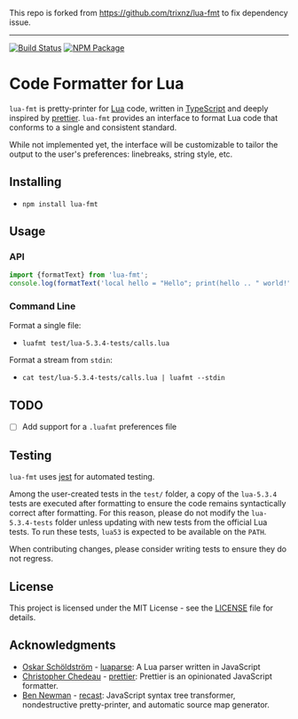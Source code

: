 This repo is forked from https://github.com/trixnz/lua-fmt to fix dependency issue.

---

[![Build Status](https://travis-ci.org/trixnz/lua-fmt.svg?branch=master)](https://travis-ci.org/trixnz/lua-fmt) [![NPM Package](https://img.shields.io/npm/v/lua-fmt.svg)](https://www.npmjs.com/package/lua-fmt)

# Code Formatter for Lua
`lua-fmt` is pretty-printer for [Lua](https://www.lua.org/) code, written in [TypeScript](https://www.typescriptlang.org/) and deeply inspired by [prettier](https://github.com/prettier/prettier). `lua-fmt` provides an interface to format Lua code that conforms to a single and consistent standard.

While not implemented yet, the interface will be customizable to tailor the output to the user's preferences: linebreaks, string style, etc.

## Installing
* `npm install lua-fmt`

## Usage
### API
```TypeScript
import {formatText} from 'lua-fmt';
console.log(formatText('local hello = "Hello"; print(hello .. " world!")'))
```

### Command Line
Format a single file:
* `luafmt test/lua-5.3.4-tests/calls.lua`

Format a stream from `stdin`:
* `cat test/lua-5.3.4-tests/calls.lua | luafmt --stdin`

## TODO
- [ ] Add support for a `.luafmt` preferences file

## Testing
`lua-fmt` uses [jest](https://facebook.github.io/jest/) for automated testing.

Among the user-created tests in the `test/` folder, a copy of the `lua-5.3.4` tests are executed after formatting to ensure the code remains syntactically correct after formatting. For this reason, please do not modify the `lua-5.3.4-tests` folder unless updating with new tests from the official Lua tests. To run these tests, `lua53` is expected to be available on the `PATH`.

When contributing changes, please consider writing tests to ensure they do not regress.

## License

This project is licensed under the MIT License - see the [LICENSE](LICENSE) file for details.

## Acknowledgments
* [Oskar Schöldström](https://github.com/oxyc) - [luaparse](https://github.com/oxyc/luaparse): A Lua parser written in JavaScript
* [Christopher Chedeau](https://github.com/vjeux) - [prettier](https://github.com/prettier/prettier): Prettier is an opinionated JavaScript formatter.
* [Ben Newman](https://github.com/benjamn) - [recast](https://github.com/benjamn/recast): JavaScript syntax tree transformer, nondestructive pretty-printer, and automatic source map generator.
